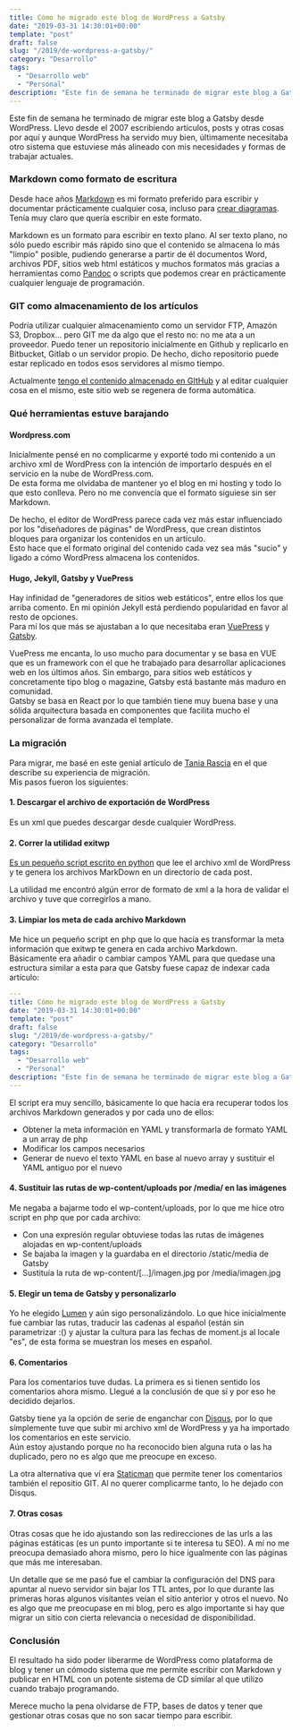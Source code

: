 ```yaml
---
title: Cómo he migrado este blog de WordPress a Gatsby
date: "2019-03-31 14:30:01+00:00"
template: "post"
draft: false
slug: "/2019/de-wordpress-a-gatsby/"
category: "Desarrollo"
tags:
  - "Desarrollo web"
  - "Personal"
description: "Este fin de semana he terminado de migrar este blog a Gatsby desde WordPress. Llevo desde el 2007 escribiendo artículos, posts y otras cosas por aquí y aunque WordPress ha servido muy bien, últimamente necesitaba otro sistema que estuviese más alineado con mis necesidades y formas de trabajar actuales."
---
```


Este fin de semana he terminado de migrar este blog a Gatsby desde WordPress. Llevo desde el 2007 escribiendo artículos, posts y otras cosas por aquí y aunque WordPress ha servido muy bien, últimamente necesitaba otro sistema que estuviese más alineado con mis necesidades y formas de trabajar actuales.

### Markdown como formato de escritura

Desde hace años [Markdown](https://en.wikipedia.org/wiki/Markdown) es mi formato preferido para escribir y documentar prácticamente cualquier cosa, incluso para [crear diagramas](https://mermaidjs.github.io/).  
Tenía muy claro que quería escribir en este formato.

Markdown es un formato para escribir en texto plano. Al ser texto plano, no sólo puedo escribir más rápido sino que el contenido se almacena lo más "limpio" posible, pudiendo generarse a partir de él documentos Word, archivos PDF, sitios web html estáticos y muchos formatos más gracias a herramientas como [Pandoc](https://pandoc.org/) o scripts que podemos crear en prácticamente cualquier lenguaje de programación.

### GIT como almacenamiento de los artículos

Podría utilizar cualquier almacenamiento como un servidor FTP, Amazón S3, Dropbox... pero GIT me da algo que el resto no: no me ata a un proveedor. Puedo tener un repositorio inicialmente en Github y replicarlo en Bitbucket, Gitlab o un servidor propio. De hecho, dicho repositorio puede estar replicado en todos esos servidores al mismo tiempo.

Actualmente [tengo el contenido almacenado en GItHub](https://github.com/asiermarques/website/tree/master/content/posts) y al editar cualquier cosa en el mismo, este sitio web se regenera de forma automática.

### Qué herramientas estuve barajando

#### Wordpress.com 

Inicialmente pensé en no complicarme y exporté todo mi contenido a un archivo xml de WordPress con la intención de importarlo después en el servicio en la nube de WordPress.com.  
De esta forma me olvidaba de mantener yo el blog en mi hosting y todo lo que esto conlleva. Pero no me convencía que el formato siguiese sin ser Markdown.

De hecho, el editor de WordPress parece cada vez más estar influenciado por los "diseñadores de páginas" de WordPress, que crean distintos bloques para organizar los contenidos en un artículo.  
Esto hace que el formato original del contenido cada vez sea más "sucio" y ligado a cómo WordPress almacena los contenidos.

#### Hugo, Jekyll, Gatsby y VuePress

Hay infinidad de "generadores de sitios web estáticos", entre ellos los que arriba comento. En mi opinión Jekyll está perdiendo popularidad en favor al resto de opciones.  
Para mí los que más se ajustaban a lo que necesitaba eran [VuePress](https://vuepress.vuejs.org/) y [Gatsby](https://www.gatsbyjs.org/).

VuePress me encanta, lo uso mucho para documentar y se basa en VUE que es un framework con el que he trabajado para desarrollar aplicaciones web en los últimos años. Sin embargo, para sitios web estáticos y concretamente tipo blog o magazine, Gatsby está bastante más maduro en comunidad.  
Gatsby se basa en React por lo que también tiene muy buena base y una sólida arquitectura basada en componentes que facilita mucho el personalizar de forma avanzada el template.

### La migración

Para migrar, me basé en este genial artículo de [Tania Rascia](https://www.taniarascia.com/migrating-from-wordpress-to-gatsby/) en el que describe su experiencia de migración.  
Mis pasos fueron los siguientes:
#### 1. Descargar el archivo de exportación de WordPress
Es un xml que puedes descargar desde cualquier WordPress.

#### 2. Correr la utilidad exitwp
[Es un pequeño script escrito en python](https://github.com/thomasf/exitwp) que lee el archivo xml de WordPress y te genera los archivos MarkDown en un directorio de cada post.

La utilidad me encontró algún error de formato de xml a la hora de validar el archivo y tuve que corregirlos a mano.  

#### 3. Limpiar los meta de cada archivo Markdown
Me hice un pequeño script en php que lo que hacía es transformar la meta información que exitwp te genera en cada archivo Markdown.  
Básicamente era añadir o cambiar campos YAML para que quedase una estructura similar a esta para que Gatsby fuese capaz de indexar cada artículo:

```yaml
---
title: Cómo he migrado este blog de WordPress a Gatsby
date: "2019-03-31 14:30:01+00:00"
template: "post"
draft: false
slug: "/2019/de-wordpress-a-gatsby/"
category: "Desarrollo"
tags:
  - "Desarrollo web"
  - "Personal"
description: "Este fin de semana he terminado de migrar este blog a Gatsby desde WordPress. Llevo desde el 2007 escribiendo artículos, posts y otras cosas por aquí y aunque WordPress ha servido muy bien, últimamente necesitaba otro sistema que estuviese más alineado con mis necesidades y formas de trabajar actuales."
---
```

El script era muy sencillo, básicamente lo que hacía era recuperar todos los archivos Markdown generados y por cada uno de ellos:
* Obtener la meta información en YAML y transformarla de formato YAML a un array de php
* Modificar los campos necesarios
* Generar de nuevo el texto YAML en base al nuevo array y sustituir el YAML antiguo por el nuevo


#### 4. Sustituir las rutas de wp-content/uploads por /media/ en las imágenes

Me negaba a bajarme todo el wp-content/uploads, por lo que me hice otro script en php que por cada archivo:
* Con una expresión regular obtuviese todas las rutas de imágenes alojadas en wp-content/uploads
* Se bajaba la imagen y la guardaba en el directorio /static/media de Gatsby
* Sustituía la ruta de wp-content/[...]/imagen.jpg por /media/imagen.jpg


#### 5. Elegir un tema de Gatsby y personalizarlo

Yo he elegido [Lumen](https://github.com/alxshelepenok/gatsby-starter-lumen) y aún sigo personalizándolo. Lo que hice inicialmente fue cambiar las rutas, traducir las cadenas al español (están sin parametrizar :() y ajustar la cultura para las fechas de moment.js al locale "es", de esta forma se muestran los meses en español.

#### 6. Comentarios

Para los comentarios tuve dudas. La primera es si tienen sentido los comentarios ahora mismo. Llegué a la conclusión de que sí y por eso he decidido dejarlos.

Gatsby tiene ya la opción de serie de enganchar con [Disqus](https://disqus.com), por lo que símplemente tuve que subir mi archivo xml de WordPress y ya ha importado los comentarios en este servicio.  
Aún estoy ajustando porque no ha reconocido bien alguna ruta o las ha duplicado, pero no es algo que me preocupe en exceso.

La otra alternativa que ví era [Staticman](https://staticman.net/) que permite tener los comentarios también el repositio GIT. Al no querer complicarme tanto, lo he dejado con Disqus.

#### 7. Otras cosas

Otras cosas que he ido ajustando son las redirecciones de las urls a las páginas estáticas (es un punto importante si te interesa tu SEO). A mí no me preocupa demasiado ahora mismo, pero lo hice igualmente con las páginas que más me interesaban.

Un detalle que se me pasó fue el cambiar la configuración del DNS para apuntar al nuevo servidor sin bajar los TTL antes, por lo que durante las primeras horas algunos visitantes veían el sitio anterior y otros el nuevo. No es algo que me preocupase en mi blog, pero es algo importante si hay que migrar un sitio con cierta relevancia o necesidad de disponibilidad.

### Conclusión

El resultado ha sido poder liberarme de WordPress como plataforma de blog y tener un cómodo sistema que me permite escribir con Markdown y publicar en HTML con un potente sistema de CD similar al que utilizo cuando trabajo programando.

Merece mucho la pena olvidarse de FTP, bases de datos y tener que gestionar otras cosas que no son sacar tiempo para escribir.